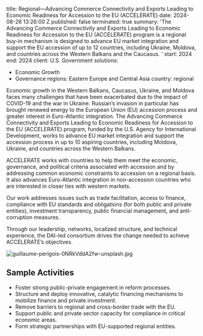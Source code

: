 
title: Regional—Advancing Commerce Connectivity and Exports Leading to Economic Readiness
  for Accession to the EU (ACCELERATE)
date: 2024-08-26 13:26:00 Z
published: false
terminated: true
summary: 'The Advancing Commerce Connectivity and Exports Leading to Economic Readiness
  for Accession to the EU (ACCELERATE) program is a regional buy-in mechanism is designed
  to advance EU market integration and support the EU accession of up to 12 countries,
  including Ukraine, Moldova, and countries across the Western Balkans and the Caucasus. '
start: 2024
end: 2024
client: U.S. Government
solutions:
- Economic Growth
- Governance
regions: Eastern Europe and Central Asia
country: regional


Economic growth in the Western Balkans, Caucasus, Ukraine, and Moldova faces many challenges that have been exacerbated due to the impact of COVID-19 and the war in Ukraine. Russian’s invasion in particular has brought renewed energy to the European Union (EU) accession process and greater interest in Euro-Atlantic integration. The Advancing Commerce Connectivity and Exports Leading to Economic Readiness for Accession to the EU (ACCELERATE) program, funded by the U.S. Agency for International Development, works to advance EU market integration and support the accession process in up to 10 aspiring countries, including Moldova, Ukraine, and countries across the Western Balkans.

ACCELERATE works with countries to help them meet the economic, governance, and political criteria associated with accession and by addressing common economic constraints to accession on a regional basis. It also advances Euro-Atlantic integration in non-accession countries who are interested in closer ties with western markets.

Our work addresses issues such as trade facilitation, access to finance, compliance with EU standards and obligations (for both public and private entities), investment transparency, public financial management, and anti-corruption measures.

Through our leadership, networks, localized structure, and technical experience, the DAI-led consortium drives the change needed to achieve ACCELERATE’s objectives.

![guillaume-perigois-0NRkVddA2fw-unsplash.jpg](/uploads/guillaume-perigois-0NRkVddA2fw-unsplash.jpg)

## Sample Activities

* Foster strong public-private engagement in reform processes.
* Structure and deploy innovative, catalytic financing mechanisms to mobilize finance and private investment.
* Remove barriers to regional and cross-border trade with the EU.
* Support public and private sector capacity for compliance in critical economic areas.
* Form strategic partnerships with EU-supported regional entities.
